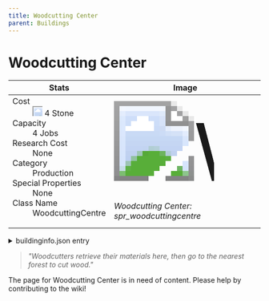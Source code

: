 ```yaml
---
title: Woodcutting Center
parent: Buildings
---
```

# Woodcutting Center

[//]: # (Pre-generated content)
<table><thead><tr><th>Stats</th><th>Image</th></tr></thead><tbody><tr><td><dl><dt>Cost</dt><dd><div class="resource-icon"><img style="object-position: -637px -737px;" src="https://tfe2-wiki.github.io/assets/sprites.png"></div> 4 Stone</dd><dt>Capacity</dt><dd>4 Jobs</dd><dt>Research Cost</dt><dd>None</dd><dt>Category</dt><dd>Production</dd><dt>Special Properties</dt><dd>None</dd><dt>Class Name</dt><dd>WoodcuttingCentre</dd></dl></td><td><style>.building-image {width: 200px;height: 200px;overflow: hidden;position: relative;}.building-image img {image-rendering: pixelated;object-fit: none;transform: scale(10);transform-origin: left top;position: absolute;left: 0;top: 0;}.resource-image {width: 200px;height: 200px;overflow: hidden;position: relative;}.resource-image img {image-rendering: pixelated;object-fit: none;transform: scale(20);transform-origin: left top;position: absolute;left: 0;top: 0;}.building-icon {width: 20px;height: 20px;overflow: hidden;position: relative;display: inline-block;}.building-icon img {image-rendering: pixelated;object-fit: none;transform: scale(1);transform-origin: left top;position: absolute;left: 0;top: 0;}.resource-icon {width: 20px;height: 20px;overflow: hidden;position: relative;display: inline-block;}.resource-icon img {image-rendering: pixelated;object-fit: none;transform: scale(2);transform-origin: left top;position: absolute;left: 0;top: 0;}</style><div class="building-image"><img style="object-position: -458px -993px;" src="https://tfe2-wiki.github.io/assets/sprites.png" alt="Woodcutting Center Back"><img style="object-position: -436px -993px;" src="https://tfe2-wiki.github.io/assets/sprites.png" alt="Woodcutting Center"></div><i>Woodcutting Center: spr_woodcuttingcentre</i></td></tr></tbody></table><details><summary>buildinginfo.json entry</summary>```json
	{
    "className": "WoodcuttingCentre",
    "food": 0,
    "wood": 0,
    "stone": 4,
    "machineParts": 0,
    "knowledge": 0,
    "category": "Production",
    "unlockedByDefault": true,
    "specialInfo": [],
    "jobs": 4
}
	```</details><blockquote><i>"Woodcutters retrieve their materials here, then go to the nearest forest to cut wood."</i></blockquote>

The page for Woodcutting Center is in need of content. Please help by contributing to the wiki!
